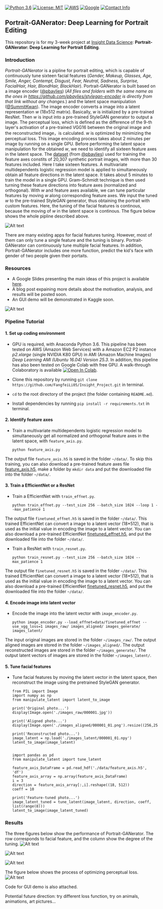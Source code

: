 [![Python 3.6](https://img.shields.io/badge/python-3.6-green.svg)](https://www.python.org/)
[![License: MIT](https://img.shields.io/badge/License-MIT-green.svg)](https://lbesson.mit-license.org)
[![AWS](https://img.shields.io/badge/AWS-EC2-green.svg)](https://aws.amazon.com/)
[![Google](https://img.shields.io/badge/Google-Colab-green.svg)](https://colab.research.google.com/notebooks/welcome.ipynb)
[![Contact Info](https://img.shields.io/badge/Contact%20Info-fangfeili0525@gmail.com-orange.svg)]()



## Portrait-GANerator: Deep Learning for Portrait Editing

This repository is for my 3-week project at [Insight Data Science](https://www.insightdatascience.com): **Portrait-GANerator: Deep Learning for Portrait Editing**. 

### Introduction
*Portrait-GANerator* is a pipline for portrait editing, which is capable of continuously tune sixteen facial features (*Gender, Makeup, Glasses, Age, Smile, Anger, Contempt, Disgust, Fear, Neutral, Sadness, Surprise, FacialHair, Hair, BlondHair, BlackHair*). Portrait-GANerator is built based on a image encoder ([@pbaylies](https://github.com/pbaylies/stylegan-encoder)) (*All files and folders with the same name as the ones in https://github.com/pbaylies/stylegan-encoder is directly from that link without any changes.*) and the latent space manipulation ([@SummitKwan](https://github.com/SummitKwan/transparent_latent_gan)). The image encoder converts a image into a latent representation *w* (18x512 matrix). Basically, *w* is initialized by a pre-trained ResNet. Then *w* is input into a pre-trained StyleGAN generator to output a image. The perceptual loss, which is defined as the difference of the 9-th layer's activation of a pre-trained VGG16 between the original image and the reconstructed image，is calculated. *w* is optimized by minimizing the perceptual loss. This image encoding process takes about 2 minutes per image by running on a single GPU. Before performing the latent space manipulation for the obtained *w*, we need to identify all sixteen feature axes in the latent space. The [dataset](https://drive.google.com/uc?id=1xMM3AFq0r014IIhBLiMCjKJJvbhLUQ9t) (from [@pbaylies](https://github.com/pbaylies/stylegan-encoder)) used for training the feature axes constits of 20,307 synthetic portrait images, with more than 30 features included. Here I take sixteen features. A multivariate multidependents logistic regression model is applied to simultaneously obtain all feature directions in the latent space. It takes about 5 minutes to train the model in a single GPU. Gram–Schmidt technique is then used turning these feature directions into feature axes (normalized and orthogonal). With *w* and feature axes available, we can tune particular features by moving *w* along corresponding feature axes. We input the tuned *w* to the pre-trained StyleGAN generator, thus obtaining the portrait with custom features. Here, the tuning of the facial features is continous, because the moving of *w* in the latent space is continous. The figure below shows the whole pipline described above.

![Alt text](./static/pipeline_black.png)

There are many existing apps for facial features tuning. However, most of them can only tune a single feature and the tuning is binary. Portrait-GANerator can continuously tune multiple facial features. In addition, Portrait-GANerator includes one more function, predict the kid's face with gender of two people given their portaits.


<!-- 
Generative adversarial networks (GANs) are a class of neural network architecture introduced by Ian J. Goodfellow in 2014 ([[1](https://papers.nips.cc/paper/5423-generative-adversarial-nets.pdf)]). Given a training set, GAN learns to generate new data with the same statistics as the training set. GAN consists of two neural netowrks, the generator and the discriminator. The generator generates fake samples of data (such as image, audio, etc.) to fool the discriminator, while the discriminator tries to identify fake samples from real ones. The two parts compete with each other during the training, until both get better and better in their respective jobs. GAN is originally proposed for unsupervised learning, and has also been successfully applied to semi-supervised and supervised learning.
In 2017, Tero Karras proposed [Progressive Growing GAN (PGGAN)](https://github.com/tkarras/progressive_growing_of_gans) ([[2](https://arxiv.org/abs/1710.10196)]). PGGAN is trained to generate high-resolution (1024×1024) photorealistic synthetic faces by incrementally adding layers to both generator and discriminator to allow larger output size of generator and larger input size of discriminator. Each synthetic face carries random facial features (such as smiling, age, etc.). In 2018, Insight Data Science AI fellow Shaobo Guan ([@SummitKwan](https://github.com/SummitKwan/transparent_latent_gan)) developed [Transparent Latent-GAN (TL-GAN)](https://blog.insightdatascience.com/@summitkwan), which can generate synthetic faces with custom facial features by combining the latent space manipulation with the PGGAN generator. Latent space is the vector space within which are latent vectors. The word *latent* means *hidden*. Latent vectors are inferred (not directly observed) vectors transformed from the data. Latent space captures the structure of the data, by a feature that latent vectors of the similar data are closer in the latent space. In specific, TL-GAN identifies the feature axes in the latent space, then moves the latent vector （512x1 vector） along specific feature axes, and inputs the tuned latent vector to PGGAN generator to generate random images with those features. <!-- In 2019, Tero Karras proposed [StyleGAN](https://github.com/NVlabs/stylegan) ([[3]](https://arxiv.org/abs/1812.04948)). (2 sentences introduce StyleGAN) 
Inspired by these works that focus on generating synthetic faces, I devoloped a pipline for portait editing, *Portrait-GANerator*, which is capable of continuously tune sixteen facial features (*Gender, Makeup, Glasses, Age, Smile, Anger, Contempt, Disgust, Fear, Neutral, Sadness, Surprise, Beard, Bald, BlondHair, BlackHair*). Portrait-GANerator is built based on a image encoder ([@pbaylies](https://github.com/pbaylies/stylegan-encoder)) and the latent space manipulation. The image encoder converts a image into a latent representation *w* (18x512 matrix). Basically, *w* is initialized by a pre-trained ResNet. Then *w* is input into a pre-trained StyleGAN generator to output a image. The perceptual loss, which is defined as the difference of the 9-th layer's activation of a pre-trained VGG16 between the original image and the reconstructed image，is calculated. *w* is optimized by minimizing the perceptual loss. This image encoding process takes about 2 minutes per image by running on a single GPU. Before performing the latent space manipulation for the obtained *w*, we need to identify all sixteen feature axes in the latent space. The dataset ([add here]) used for training the feature axes constits of 20,307 portrait images, with --- features in total. Here I take sixteen features. A multivariate multidependents logistic regression model is applied to simultaneously obtain all feature directions in the latent space. It takes about 5 minutes to train the model in a single GPU. Gram–Schmidt technique is then used turning these feature directions into feature axes (normalized and orthogonal). With *w* and feature axes available, we can tune particular features by moving *w* along corresponding feature axes. We input the tuned *w* to the pre-trained StyleGAN generator, thus obtaining the portrait with custom features. Here, the tuning of the facial features is continous, because the moving of *w* in the latent space is continous. Figure 1 shows the whole pipline described above.
![Alt text](./static/pipeline_github.png)
There are many existing apps for facial features tuning. However, most of them can only tune a single feature and the tuning is binary. Portrait-GANerator can continuously tune multiple facial features. In addition, Portrait-GANerator includes one more function, predict the kid's face with gender of two people given their portaits. 
Figure 2 is an example demonstrating the performance of Portrait-GANerator. The row corresponds to facial feature, and the column show the degree of the tuning. Figure 3 shows the process of optimizing perceptual loss. Figure 4 is an example of predicting the kid's face. A detailed walk-through of the whole pipeline is available at my Github [https://github.com/FangfeiLi05/Insight_Project]. Code for n GUI demo is also attached.
Potential future direction: try different loss function, try on animals, animations, art pictures...
-->



### Resources
* A Google Slides presenting the main ideas of this project is available [here](https://docs.google.com/presentation/d/1A2kYn3ROiRvGmY4l9Wl4ahF8fPFGcvkpsWgNYpymV4Y/edit#slide=id.g649c22c645_1_444).
* A blog post expaining more details about the motivation, analysis, and results will be posted soon.
* An GUI demo will be demonstrated in Kaggle soon.

![Alt text](./static/video_GUI_fast.gif?raw=true "Title")


<!-- All the following in root directory -->



### Pipeline Tutorial

#### 1. Set up coding environment
* GPU is required, with Anaconda Python 3.6. This pipeline has been tested on AWS (Amazon Web Services) with a Amazon EC2 P2 instance *p2.xlarge* (single NVIDIA K80 GPU) in AMI (Amazon Machine Images) *Deep Learning AMI (Ubuntu 16.04) Version 25.3*. In addition, this pipeline has also been tested on Google Colab with free GPU. A walk-through Colaboratory is available [![Open In Colab](https://colab.research.google.com/assets/colab-badge.svg)](https://drive.google.com/file/d/1M9uELf-TEY2nflf8GXVhUsM5q-pUZZiB/view?usp=sharing).

* Clone this repository by running `git clone https://github.com/FangfeiLi05/Insight_Project.git` in terminal.

* `cd` to the root directory of the project (the folder containing `README.md`).

* Install dependencies by running `pip install -r requirements.txt` in terminal.



#### 2. Identify feature axes
* Train a multivariate multidependents logistic regression model to simultaneously get all normalized and orthogonal feature axes in the latent space, with `feature_axis.py`. 
  ```  
  python feature_axis.py
  ```
The output file `feature_axis.h5` is saved in the folder `~/data/`. To skip this training, you can also download a pre-trained feature axes file [feature_axis.h5](https://drive.google.com/open?id=1yRpdWXKnUYSjtye4QXzJ3FxMx3QxuOq2), make a folder by `mkdir data` and put the downloaded file into the folder `~/data/`.
  


#### 3. Train a EfficientNet or a ResNet
* Train a EfficientNet with `train_effnet.py`. 
  ```
  python train_effnet.py --test_size 256 --batch_size 1024 --loop 1 --max_patience 1
  ``` 
The output file `finetuned_effnet.h5` is saved in the folder `~/data/`. This trained EfficientNet can convert a image to a latent vector (18*512), that is used as the initial value in encoding the image to a latent vector. You can also download a pre-trained EfficientNet [finetuned_effnet.h5](https://drive.google.com/open?id=1a_YAtOxent3sHT3l2dakSQT_YC2nbboz), and put the downloaded file into the folder `~/data/`.

* Train a ResNet with `train_resnet.py`. 
  ```
  python train_resnet.py --test_size 256 --batch_size 1024 --max_patience 1
  ``` 
The output file `finetuned_resnet.h5` is saved in the folder `~/data/`. This trained EfficientNet can convert a image to a latent vector (18*512), that is used as the initial value in encoding the image to a latent vector. You can also download a pre-trained EfficientNet [finetuned_resnet.h5](https://drive.google.com/open?id=1wikytOx3ldfFqrEKq1tAyVI70iSBB_Nb), and put the downloaded file into the folder `~/data/`.




#### 4. Encode image into latent vector
* Encode the image into the latent vector with `image_encoder.py`. 
  ```
  python image_encoder.py --load_effnet=data/finetuned_effnet --use_vgg_loss=1 images_raw/ images_aligned/ images_generate/ images_latent/
  ```
The input original images are stored in the folder `~/images_raw/`. The output aligned images are stored in the folder `~/images_aligned/`. The output reconstructed images are stored in the folder `~/images_generate/`. The output latent vectors of images are stored in the folder `~/images_latent/`.



#### 5. Tune facial features
* Tune facial features by moving the latent vector in the latent space, then reconstruct the image using the pretrained StyleGAN generator.
  ```
  from PIL import Image
  import numpy as np
  from manipulate_latent import latent_to_image
  
  print('Original photo...')
  display(Image.open('./images_raw/000001.jpg'))
  
  print('Aligned photo...')
  display(Image.open('./images_aligned/000001_01.png').resize((256,256)))

  print('Reconstructed photo...')
  image_latent = np.load('./images_latent/000001_01.npy')
  latent_to_image(image_latent)


  import pandas as pd
  from manipulate_latent import tune_latent

  feature_axis_DataFrame = pd.read_hdf('./data/feature_axis.h5', 'df')
  feature_axis_array = np.array(feature_axis_DataFrame)
  i = 3
  direction = feature_axis_array[:,i].reshape((18, 512))
  coeff = 10

  print('Feature-tuned photo...')
  image_latent_tuned = tune_latent(image_latent, direction, coeff, list(range(8)))
  latent_to_image(image_latent_tuned)
  ```



### Results

The three figures below show the performance of Portrait-GANerator. The row corresponds to facial feature, and the column show the degree of the tuning.
![Alt text](./static/result_example1.png)

![Alt text](./static/result_example2.png)

![Alt text](./static/result_example3.png)


The figure below shows the process of optimizing perceptual loss. 
![Alt text](./static/video_p_loss_small.gif?raw=true "Title")



Code for GUI demo is also attached.

Potential future direction: try different loss function, try on animals, animations, art pictures...

